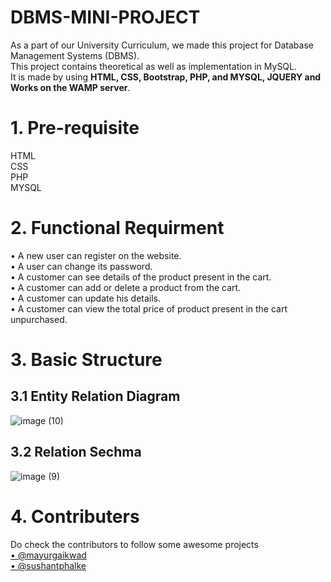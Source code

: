 # DBMS-MINI-PROJECT

As a part of our University Curriculum, we made this project for Database Management Systems (DBMS).</br>
This project contains theoretical as well as implementation in MySQL.</br>
It is made by using **HTML, CSS, Bootstrap, PHP, and MYSQL, JQUERY and Works on the WAMP server**.

# 1. Pre-requisite
HTML</br> CSS</br>PHP</br> MYSQL

# 2. Functional Requirment
<p> • A new user can register on the website.<br />
    • A user can change its password.<br />
    • A customer can see details of the product present in the cart. <br />
    • A customer can add or delete a product from the cart.<br />
    • A customer can update his details.<br />
    • A customer can view the total price of product present in the cart unpurchased.<br />
</p>

# 3. Basic Structure

## 3.1 Entity Relation Diagram
![image (10)](https://user-images.githubusercontent.com/78204926/145671195-a1ab9bd3-153e-4747-bb5d-113ac30a31a6.png)

## 3.2 Relation Sechma
![image (9)](https://user-images.githubusercontent.com/78204926/145671181-71bb669a-66bd-4208-a21e-76e3d0ba712a.png)


# 4. Contributers
Do check the contributors to follow some awesome projects </br>
<a href="https://github.com/Mayur2905">• @mayurgaikwad</a> </br>
<a href="https://github.com/SushantPhalke">• @sushantphalke</a>
